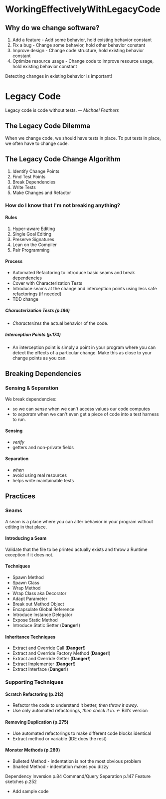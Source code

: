WorkingEffectivelyWithLegacyCode
================================

## Why do we change software?
1. Add a feature - Add some behavior, hold existing behavior constant
1. Fix a bug - Change some behavior, hold other behavior constant
1. Improve design - Change code structure, hold existing behavior constant
1. Optimize resource usage - Change code to improve resource usage, hold existing behavior constant

Detecting changes in existing behavior is important!

# Legacy Code
Legacy code is code without tests. -- *Michael Feathers*

## The Legacy Code Dilemma
When we change code, we should have tests in place. To put tests in place, we often have to change code.

## The Legacy Code Change Algorithm
1. Identify Change Points
1. Find Test Points
1. Break Dependencies
1. Write Tests
1. Make Changes and Refactor

### How do I know that I'm not breaking anything?

#### Rules
1. Hyper-aware Editing
1. Single Goal Editing
1. Preserve Signatures
1. Lean on the Compiler
1. Pair Programming

#### Process
* Automated Refactoring to introduce basic seams and break dependencies
* Cover with Characterization Tests
* Introduce seams at the change and interception points using less safe refactorings (if needed)
* TDD change

##### Characterization Tests (p.186)
* *Characterizes* the actual behavior of the code.

##### Interception Points (p.174)
* An interception point is simply a point in your program where you can detect the effects of a particular change. Make this as close to your change points as you can.

## Breaking Dependencies
### Sensing & Separation

We break dependencies:
 * so we can *sense* when we can't access values our code computes
 * to *separate* when we can't even get a piece of code into a test harness to run.

#### Sensing
 * *verify*
 * getters and non-private fields

#### Separation
 * *when*
 * avoid using real resources
 * helps write maintainable tests

## Practices
### Seams
A seam is a place where you can alter behavior in your program without editing in that place.

#### Introducing a Seam
Validate that the file to be printed actually exists and throw a Runtime exception if it does not.

#### Techniques
 * Spawn Method
 * Spawn Class
 * Wrap Method
 * Wrap Class aka Decorator
 * Adapt Parameter
 * Break out Method Object
 * Encapsulate Global Reference
 * Introduce Instance Delegator
 * Expose Static Method
 * Introduce Static Setter (**Danger!**)


####  Inheritance Techniques
 * Extract and Override Call (**Danger!**)
 * Extract and Override Factory Method (**Danger!**)
 * Extract and Override Getter (**Danger!**)
 * Extract Implementer (**Danger!**)
 * Extract Interface (**Danger!**)

### Supporting Techniques

#### Scratch Refactoring (p.212)
* Refactor the code to understand it better, *then throw it away*.
* Use only automated refactorings, *then check it in*. <- Bill's version

#### Removing Duplication (p.275)
* Use automated refactorings to make different code blocks identical
* Extract method or variable (IDE does the rest)

#### Monster Methods (p.289)
* Bulleted Method - indentation is not the most obvious problem
* Snarled Method - indentation makes you dizzy


Dependency Inversion p.84
Command/Query Separation p.147
Feature sketches p.252
* Add sample code


